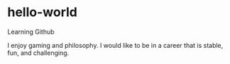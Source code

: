 # hello-world
Learning Github

I enjoy gaming and philosophy. I would like to be in a career that is stable, fun, and challenging.
